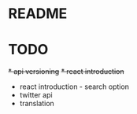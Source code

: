 # README

# TODO

~~* api versioning~~
~~* react introduction~~
* react introduction - search option
* twitter api
* translation

